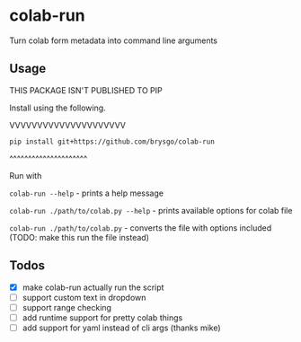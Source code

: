 # colab-run

Turn colab form metadata into command line arguments

## Usage

THIS PACKAGE ISN'T PUBLISHED TO PIP

Install using the following.

VVVVVVVVVVVVVVVVVVVVV

`pip install git+https://github.com/brysgo/colab-run`

^^^^^^^^^^^^^^^^^^^^^

Run with

`colab-run --help` - prints a help message

`colab-run ./path/to/colab.py --help` - prints available options for colab file

`colab-run ./path/to/colab.py` - converts the file with options included (TODO: make this run the file instead)

## Todos

- [x] make colab-run actually run the script
- [ ] support custom text in dropdown
- [ ] support range checking
- [ ] add runtime support for pretty colab things
- [ ] add support for yaml instead of cli args (thanks mike)
